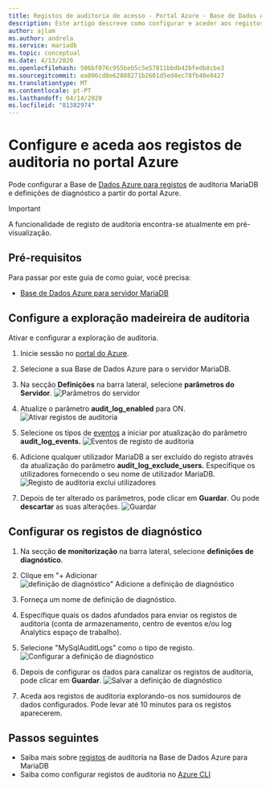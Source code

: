 ```yaml
---
title: Registos de auditoria de acesso - Portal Azure - Base de Dados Azure para MariaDB
description: Este artigo descreve como configurar e aceder aos registos de auditoria na Base de Dados Azure para MariaDB a partir do portal Azure.
author: ajlam
ms.author: andrela
ms.service: mariadb
ms.topic: conceptual
ms.date: 4/13/2020
ms.openlocfilehash: 506bf076c955beb5c5e57811bbdb42bfedb8cbe3
ms.sourcegitcommit: ea006cd8e62888271b2601d5ed4ec78fb40e8427
ms.translationtype: MT
ms.contentlocale: pt-PT
ms.lasthandoff: 04/14/2020
ms.locfileid: "81382974"
---
```

# <a name="configure-and-access-audit-logs-in-the-azure-portal"></a>Configure e aceda aos registos de auditoria no portal Azure

Pode configurar a Base de [Dados Azure para registos](concepts-audit-logs.md) de auditoria MariaDB e definições de diagnóstico a partir do portal Azure.

> [!IMPORTANT]
> A funcionalidade de registo de auditoria encontra-se atualmente em pré-visualização.

## <a name="prerequisites"></a>Pré-requisitos

Para passar por este guia de como guiar, você precisa:

- [Base de Dados Azure para servidor MariaDB](quickstart-create-mariadb-server-database-using-azure-portal.md)

## <a name="configure-audit-logging"></a>Configure a exploração madeireira de auditoria

Ativar e configurar a exploração de auditoria.

1. Inicie sessão no [portal do Azure](https://portal.azure.com/).

1. Selecione a sua Base de Dados Azure para o servidor MariaDB.

1. Na secção **Definições** na barra lateral, selecione **parâmetros do Servidor**.
    ![Parâmetros do servidor](./media/howto-configure-audit-logs-portal/server-parameters.png)

1. Atualize o parâmetro **audit_log_enabled** para ON.
    ![Ativar registos de auditoria](./media/howto-configure-audit-logs-portal/audit-log-enabled.png)

1. Selecione os tipos de [eventos](concepts-audit-logs.md#configure-audit-logging) a iniciar por atualização do parâmetro **audit_log_events.**
    ![Eventos de registo de auditoria](./media/howto-configure-audit-logs-portal/audit-log-events.png)

1. Adicione qualquer utilizador MariaDB a ser excluído do registo através da atualização do parâmetro **audit_log_exclude_users.** Especifique os utilizadores fornecendo o seu nome de utilizador MariaDB.
    ![Registo de auditoria exclui utilizadores](./media/howto-configure-audit-logs-portal/audit-log-exclude-users.png)

1. Depois de ter alterado os parâmetros, pode clicar em **Guardar**. Ou pode **descartar** as suas alterações.
    ![Guardar](./media/howto-configure-audit-logs-portal/save-parameters.png)

## <a name="set-up-diagnostic-logs"></a>Configurar os registos de diagnóstico

1. Na secção **de monitorização** na barra lateral, selecione **definições de diagnóstico**.

1. Clique em "+ Adicionar ![definição de diagnóstico" Adicione a definição de diagnóstico](./media/howto-configure-audit-logs-portal/add-diagnostic-setting.png)

1. Forneça um nome de definição de diagnóstico.

1. Especifique quais os dados afundados para enviar os registos de auditoria (conta de armazenamento, centro de eventos e/ou log Analytics espaço de trabalho).

1. Selecione "MySqlAuditLogs" como o tipo de registo.
![Configurar a definição de diagnóstico](./media/howto-configure-audit-logs-portal/configure-diagnostic-setting.png)

1. Depois de configurar os dados para canalizar os registos de auditoria, pode clicar em **Guardar**.
![Salvar a definição de diagnóstico](./media/howto-configure-audit-logs-portal/save-diagnostic-setting.png)

1. Aceda aos registos de auditoria explorando-os nos sumidouros de dados configurados. Pode levar até 10 minutos para os registos aparecerem.

## <a name="next-steps"></a>Passos seguintes

- Saiba mais sobre [registos](concepts-audit-logs.md) de auditoria na Base de Dados Azure para MariaDB
- Saiba como configurar registos de auditoria no [Azure CLI](howto-configure-audit-logs-cli.md)